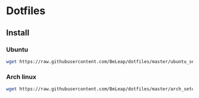 # Dotfiles

## Install

### Ubuntu

```bash
wget https://raw.githubusercontent.com/BeLeap/dotfiles/master/ubuntu_setup.sh && chmod +x ./ubuntu_setup.sh && ./ubuntu_setup.sh && rm ./ubuntu_setup.sh
```

### Arch linux

```bash
wget https://raw.githubusercontent.com/BeLeap/dotfiles/master/arch_setup.sh && chmod +x ./arch_setup.sh && ./arch_setup.sh && rm ./arch_setup.sh
```

